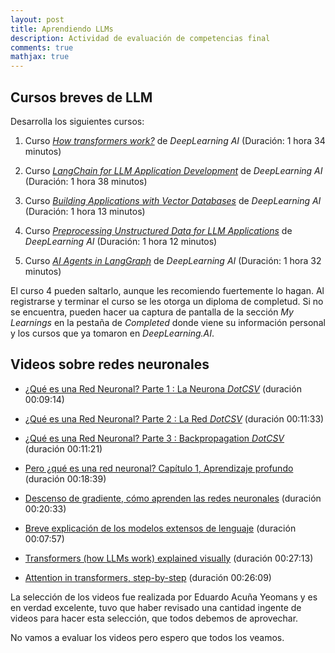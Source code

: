 ```yaml
---
layout: post
title: Aprendiendo LLMs
description: Actividad de evaluación de competencias final
comments: true
mathjax: true
---
```



## Cursos breves de LLM

Desarrolla los siguientes cursos:

1. Curso [*How transformers work?*](https://www.deeplearning.ai/short-courses/how-transformer-llms-work/) de *DeepLearning AI* (Duración: 1 hora 34 minutos)

2. Curso [*LangChain for LLM Application Development*](https://www.deeplearning.ai/short-courses/langchain-for-llm-application-development/) de *DeepLearning AI* (Duración: 1 hora 38 minutos)

3. Curso [*Building Applications with Vector Databases*](https://www.deeplearning.ai/short-courses/building-applications-vector-databases/) de *DeepLearning AI* (Duración: 1 hora 13 minutos)

4. Curso [*Preprocessing Unstructured Data for LLM Applications*](https://www.deeplearning.ai/short-courses/preprocessing-unstructured-data-for-llm-applications/) de *DeepLearning AI* (Duración: 1 hora 12 minutos)

5. Curso [*AI Agents in LangGraph*](https://www.deeplearning.ai/short-courses/ai-agents-in-langgraph/) de *DeepLearning AI* (Duración: 1 hora 32 minutos)

El curso 4 pueden saltarlo, aunque les recomiendo fuertemente lo hagan. Al registrarse y terminar el curso se les otorga un diploma de completud. Si no se encuentra, pueden hacer ua captura de pantalla de la sección *My Learnings* en la pestaña de *Completed* donde viene su información personal y los cursos que ya tomaron en *DeepLearning.AI*.

## Videos sobre redes neuronales

- [¿Qué es una Red Neuronal? Parte 1 : La Neurona *DotCSV*](https://www.youtube.com/watch?v=MRIv2IwFTPg) (duración 00:09:14)

- [¿Qué es una Red Neuronal? Parte 2 : La Red *DotCSV*](https://www.youtube.com/watch?v=uwbHOpp9xkc) (duración 00:11:33)

- [¿Qué es una Red Neuronal? Parte 3 : Backpropagation *DotCSV*](https://www.youtube.com/watch?v=eNIqz_noix8) (duración 00:11:21)

- [Pero ¿qué es una red neuronal? Capítulo 1, Aprendizaje profundo](https://youtu.be/aircAruvnKk?si=LrrkMaxGwTC6zhl2) (duración 00:18:39)

- [Descenso de gradiente, cómo aprenden las redes neuronales](https://youtu.be/IHZwWFHWa-w?si=rm_zN4DkSUQfEClb) (duración 00:20:33)

- [Breve explicación de los modelos extensos de lenguaje](https://youtu.be/LPZh9BOjkQs?si=f8qgSmXiQ0h8ObwS) (duración 00:07:57)

- [Transformers (how LLMs work) explained visually](https://youtu.be/wjZofJX0v4M?si=REiQGkjWmyck4Egg) (duración 00:27:13)

- [Attention in transformers, step-by-step](https://youtu.be/eMlx5fFNoYc?si=rGJOlG_JuKWZTUa4) (duración 00:26:09)

La selección de los videos fue realizada por Eduardo Acuña Yeomans y es en verdad excelente, tuvo que haber revisado una cantidad ingente de videos para hacer esta selección, que todos debemos de aprovechar.

No vamos a evaluar los videos pero espero que todos los veamos.
